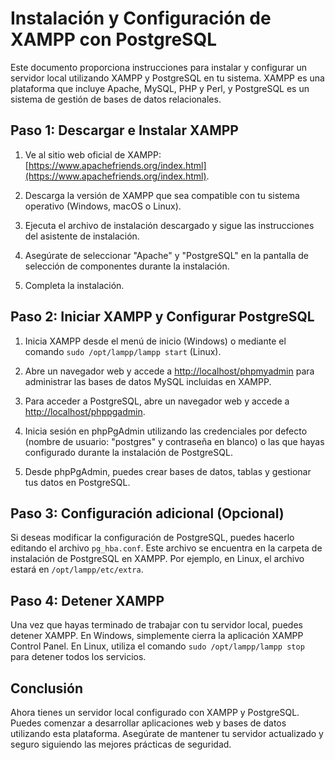 # Instalación y Configuración de XAMPP con PostgreSQL

Este documento proporciona instrucciones para instalar y configurar un servidor local utilizando XAMPP y PostgreSQL en tu sistema. XAMPP es una plataforma que incluye Apache, MySQL, PHP y Perl, y PostgreSQL es un sistema de gestión de bases de datos relacionales.

## Paso 1: Descargar e Instalar XAMPP

1. Ve al sitio web oficial de XAMPP: [https://www.apachefriends.org/index.html](https://www.apachefriends.org/index.html).

2. Descarga la versión de XAMPP que sea compatible con tu sistema operativo (Windows, macOS o Linux).

3. Ejecuta el archivo de instalación descargado y sigue las instrucciones del asistente de instalación.

4. Asegúrate de seleccionar "Apache" y "PostgreSQL" en la pantalla de selección de componentes durante la instalación.

5. Completa la instalación.

## Paso 2: Iniciar XAMPP y Configurar PostgreSQL

1. Inicia XAMPP desde el menú de inicio (Windows) o mediante el comando `sudo /opt/lampp/lampp start` (Linux).

2. Abre un navegador web y accede a [http://localhost/phpmyadmin](http://localhost/phpmyadmin) para administrar las bases de datos MySQL incluidas en XAMPP.

3. Para acceder a PostgreSQL, abre un navegador web y accede a [http://localhost/phppgadmin](http://localhost/phppgadmin).

4. Inicia sesión en phpPgAdmin utilizando las credenciales por defecto (nombre de usuario: "postgres" y contraseña en blanco) o las que hayas configurado durante la instalación de PostgreSQL.

5. Desde phpPgAdmin, puedes crear bases de datos, tablas y gestionar tus datos en PostgreSQL.

## Paso 3: Configuración adicional (Opcional)

Si deseas modificar la configuración de PostgreSQL, puedes hacerlo editando el archivo `pg_hba.conf`. Este archivo se encuentra en la carpeta de instalación de PostgreSQL en XAMPP. Por ejemplo, en Linux, el archivo estará en `/opt/lampp/etc/extra`.

## Paso 4: Detener XAMPP

Una vez que hayas terminado de trabajar con tu servidor local, puedes detener XAMPP. En Windows, simplemente cierra la aplicación XAMPP Control Panel. En Linux, utiliza el comando `sudo /opt/lampp/lampp stop` para detener todos los servicios.

## Conclusión

Ahora tienes un servidor local configurado con XAMPP y PostgreSQL. Puedes comenzar a desarrollar aplicaciones web y bases de datos utilizando esta plataforma. Asegúrate de mantener tu servidor actualizado y seguro siguiendo las mejores prácticas de seguridad.
